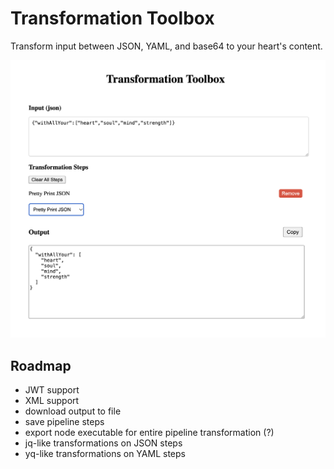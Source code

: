 # Transformation Toolbox

Transform input between JSON, YAML, and base64 to your heart's content.

<img src="./assets/toolbox_screenshot.png"/>

## Roadmap

-   JWT support
-   XML support
-   download output to file
-   save pipeline steps
-   export node executable for entire pipeline transformation (?)
-   jq-like transformations on JSON steps
-   yq-like transformations on YAML steps
